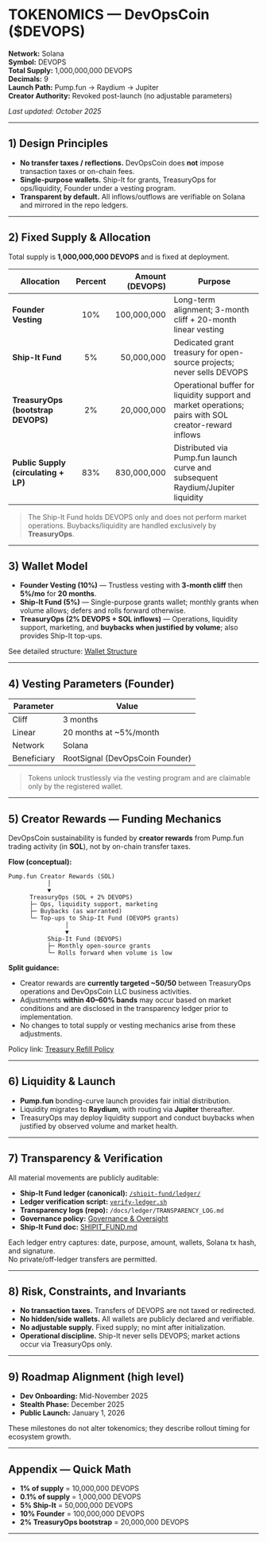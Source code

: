 # TOKENOMICS — DevOpsCoin ($DEVOPS)

**Network:** Solana  
**Symbol:** DEVOPS  
**Total Supply:** 1,000,000,000 DEVOPS  
**Decimals:** 9  
**Launch Path:** Pump.fun → Raydium → Jupiter  
**Creator Authority:** Revoked post-launch (no adjustable parameters)

_Last updated: October 2025_

---

## 1) Design Principles

- **No transfer taxes / reflections.** DevOpsCoin does **not** impose transaction taxes or on-chain fees.
- **Single-purpose wallets.** Ship-It for grants, TreasuryOps for ops/liquidity, Founder under a vesting program.
- **Transparent by default.** All inflows/outflows are verifiable on Solana and mirrored in the repo ledgers.

---

## 2) Fixed Supply & Allocation

Total supply is **1,000,000,000 DEVOPS** and is fixed at deployment.

| Allocation                           | Percent | Amount (DEVOPS) | Purpose                                                                                               |
| ------------------------------------ | :-----: | --------------: | ----------------------------------------------------------------------------------------------------- |
| **Founder Vesting**                  |   10%   |     100,000,000 | Long-term alignment; 3-month cliff + 20-month linear vesting                                          |
| **Ship-It Fund**                     |   5%    |      50,000,000 | Dedicated grant treasury for open-source projects; never sells DEVOPS                                 |
| **TreasuryOps (bootstrap DEVOPS)**   |   2%    |      20,000,000 | Operational buffer for liquidity support and market operations; pairs with SOL creator-reward inflows |
| **Public Supply (circulating + LP)** |   83%   |     830,000,000 | Distributed via Pump.fun launch curve and subsequent Raydium/Jupiter liquidity                        |

> The Ship-It Fund holds DEVOPS only and does not perform market operations. Buybacks/liquidity are handled exclusively by **TreasuryOps**.

---

## 3) Wallet Model

- **Founder Vesting (10%)** — Trustless vesting with **3-month cliff** then **5%/mo** for **20 months**.
- **Ship-It Fund (5%)** — Single-purpose grants wallet; monthly grants when volume allows; defers and rolls forward otherwise.
- **TreasuryOps (2% DEVOPS + SOL inflows)** — Operations, liquidity support, marketing, and **buybacks when justified by volume**; also provides Ship-It top-ups.

See detailed structure: [Wallet Structure](./WALLET_STRUCTURE.md)

---

## 4) Vesting Parameters (Founder)

| Parameter   | Value                           |
| ----------- | ------------------------------- |
| Cliff       | 3 months                        |
| Linear      | 20 months at ~5%/month          |
| Network     | Solana                          |
| Beneficiary | RootSignal (DevOpsCoin Founder) |

> Tokens unlock trustlessly via the vesting program and are claimable only by the registered wallet.

---

## 5) Creator Rewards — Funding Mechanics

DevOpsCoin sustainability is funded by **creator rewards** from Pump.fun trading activity (in **SOL**), not by on-chain transfer taxes.

**Flow (conceptual):**

```
Pump.fun Creator Rewards (SOL)
           │
           ▼
      TreasuryOps (SOL + 2% DEVOPS)
      ├─ Ops, liquidity support, marketing
      ├─ Buybacks (as warranted)
      └─ Top-ups to Ship-It Fund (DEVOPS grants)
                │
                ▼
           Ship-It Fund (DEVOPS)
           ├─ Monthly open-source grants
           └─ Rolls forward when volume is low
```

**Split guidance:**

- Creator rewards are **currently targeted ~50/50** between TreasuryOps operations and DevOpsCoin LLC business activities.
- Adjustments **within 40–60% bands** may occur based on market conditions and are disclosed in the transparency ledger prior to implementation.
- No changes to total supply or vesting mechanics arise from these adjustments.

Policy link: [Treasury Refill Policy](../operations/TREASURY_REFILL_POLICY.md)

---

## 6) Liquidity & Launch

- **Pump.fun** bonding-curve launch provides fair initial distribution.
- Liquidity migrates to **Raydium**, with routing via **Jupiter** thereafter.
- TreasuryOps may deploy liquidity support and conduct buybacks when justified by observed volume and market health.

---

## 7) Transparency & Verification

All material movements are publicly auditable:

- **Ship-It Fund ledger (canonical):** [`/shipit-fund/ledger/`](../../shipit-fund/ledger/)
- **Ledger verification script:** [`verify-ledger.sh`](../../shipit-fund/scripts/verify-ledger.sh)
- **Transparency logs (repo):** `/docs/ledger/TRANSPARENCY_LOG.md`
- **Governance policy:** [Governance & Oversight](../operations/GOVERNANCE.md)
- **Ship-It Fund doc:** [SHIPIT_FUND.md](./SHIPIT_FUND.md)

Each ledger entry captures: date, purpose, amount, wallets, Solana tx hash, and signature.  
No private/off-ledger transfers are permitted.

---

## 8) Risk, Constraints, and Invariants

- **No transaction taxes.** Transfers of DEVOPS are not taxed or redirected.
- **No hidden/side wallets.** All wallets are publicly declared and verifiable.
- **No adjustable supply.** Fixed supply; no mint after initialization.
- **Operational discipline.** Ship-It never sells DEVOPS; market actions occur via TreasuryOps only.

---

## 9) Roadmap Alignment (high level)

- **Dev Onboarding:** Mid-November 2025
- **Stealth Phase:** December 2025
- **Public Launch:** January 1, 2026

These milestones do not alter tokenomics; they describe rollout timing for ecosystem growth.

---

## Appendix — Quick Math

- **1% of supply** = 10,000,000 DEVOPS
- **0.1% of supply** = 1,000,000 DEVOPS
- **5% Ship-It** = 50,000,000 DEVOPS
- **10% Founder** = 100,000,000 DEVOPS
- **2% TreasuryOps bootstrap** = 20,000,000 DEVOPS

---
